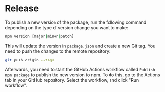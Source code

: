 # Release

To publish a new version of the package, run the following command depending on the type of version change you want to make:

```bash
npm version [major|minor|patch]
```

This will update the version in `package.json` and create a new Git tag. You need to push the changes to the remote repository:

```bash
git push origin --tags
```

Afterwards, you need to start the GitHub Actions workflow called `Publish npm package` to publish the new version to npm. To do this, go to the Actions tab in your GitHub repository. Select the workflow, and click "Run workflow".
